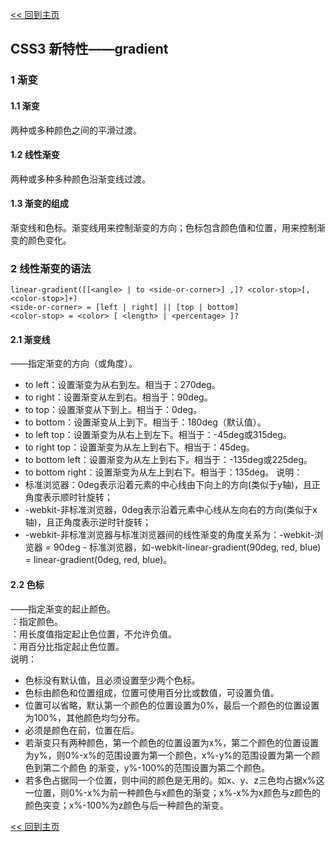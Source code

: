 [<< 回到主页](http://suzy1993.github.io/misszy/)

## CSS3 新特性——gradient

### 1 渐变
#### 1.1 渐变
两种或多种颜色之间的平滑过渡。

#### 1.2 线性渐变
两种或多种多种颜色沿渐变线过渡。

#### 1.3 渐变的组成
渐变线和色标。渐变线用来控制渐变的方向；色标包含颜色值和位置，用来控制渐变的颜色变化。

### 2 线性渐变的语法
```
linear-gradient([[<angle> | to <side-or-corner>] ,]? <color-stop>[, <color-stop>]+)
<side-or-corner> = [left | right] || [top | bottom]
<color-stop> = <color> [ <length> | <percentage> ]?
```
#### 2.1 渐变线
<angle>——指定渐变的方向（或角度）。
* to left：设置渐变为从右到左。相当于：270deg。
* to right：设置渐变从左到右。相当于：90deg。
* to top：设置渐变从下到上。相当于：0deg。
* to bottom：设置渐变从上到下。相当于：180deg（默认值）。
* to left top：设置渐变为从右上到左下。相当于：-45deg或315deg。
* to right top：设置渐变为从左上到右下。相当于：45deg。
* to bottom left：设置渐变为从左上到右下。相当于：-135deg或225deg。
* to bottom right：设置渐变为从左上到右下。相当于：135deg。
说明：
* 标准浏览器：0deg表示沿着元素的中心线由下向上的方向(类似于y轴)，且正角度表示顺时针旋转；  
* -webkit-非标准浏览器，0deg表示沿着元素中心线从左向右的方向(类似于x轴)，且正角度表示逆时针旋转；  
* -webkit-非标准浏览器与标准浏览器间的线性渐变的角度关系为：-webkit-浏览器 = 90deg - 标准浏览器，如-webkit-linear-gradient(90deg, red, blue) = linear-gradient(0deg, red, blue)。

#### 2.2 色标
<color-stop>——指定渐变的起止颜色。  
<color>：指定颜色。  
<length>：用长度值指定起止色位置，不允许负值。  
<percentage>：用百分比指定起止色位置。  
说明：
* 色标没有默认值，且必须设置至少两个色标。
* 色标由颜色和位置组成，位置可使用百分比或数值，可设置负值。
* 位置可以省略，默认第一个颜色的位置设置为0%，最后一个颜色的位置设置为100%，其他颜色均匀分布。
* 必须是颜色在前，位置在后。
* 若渐变只有两种颜色，第一个颜色的位置设置为x%，第二个颜色的位置设置为y%，则0%-x%的范围设置为第一个颜色，x%-y%的范围设置为第一个颜色到第二个颜色 的渐变，y%-100%的范围设置为第二个颜色。
* 若多色占据同一个位置，则中间的颜色是无用的。如x、y、z三色均占据x%这一位置，则0%-x%为前一种颜色与x颜色的渐变；x%-x%为x颜色与z颜色的颜色突变；x%-100%为z颜色与后一种颜色的渐变。

[<< 回到主页](http://suzy1993.github.io/misszy/)
